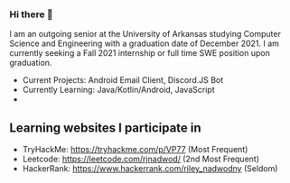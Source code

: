 ### Hi there 👋

  I am an outgoing senior at the University of Arkansas studying Computer Science and Engineering with a graduation date of December 2021. I am currently seeking a Fall 2021 internship or full time SWE position upon graduation.

 - Current Projects: Android Email Client, Discord.JS Bot
 - Currently Learning: Java/Kotlin/Android, JavaScript
 - 

## Learning websites I participate in
 - TryHackMe: https://tryhackme.com/p/VP77 (Most Frequent)
 - Leetcode: https://leetcode.com/rjnadwod/ (2nd Most Frequent)
 - HackerRank: https://www.hackerrank.com/riley_nadwodny (Seldom)

<!--
**rjnadwod/rjnadwod** is a ✨ _special_ ✨ repository because its `README.md` (this file) appears on your GitHub profile.

Here are some ideas to get you started:

- 🔭 I’m currently working on ...
- 🌱 I’m currently learning ...
- 👯 I’m looking to collaborate on ...
- 🤔 I’m looking for help with ...
- 💬 Ask me about ...
- 📫 How to reach me: ...
- 😄 Pronouns: ...
- ⚡ Fun fact: ...
-->
